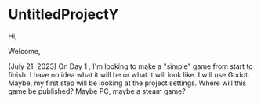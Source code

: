 # UntitledProjectY
 Hi,

 Welcome, 

 (July 21, 2023)
 On Day 1 , I'm looking to make a "simple" game from start to finish. 
 I have no idea what it will be or what it will look like. 
 I will use Godot. 
 Maybe, my first step will be looking at the project settings.
 Where will this game be published? Maybe PC, maybe a steam game?

